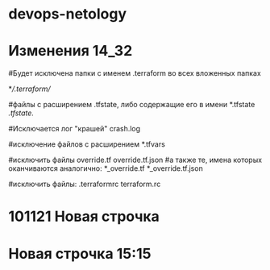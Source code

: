 # devops-netology
# Изменения 14_32

#Будет исключена папки с именем .terraform во всех вложенных папках

**/.terraform/*

#файлы с расширением .tfstate, либо содержащие его в имени
*.tfstate
*.tfstate.*

#Исключается лог "крашей" 
crash.log

#исключение файлов с расширением
*.tfvars

#исключить файлы
override.tf
override.tf.json
#а также те, имена которых оканчиваются аналогично:
*_override.tf
*_override.tf.json

#исключить файлы:
.terraformrc
terraform.rc

# 101121 Новая строчка
# Новая строчка 15:15